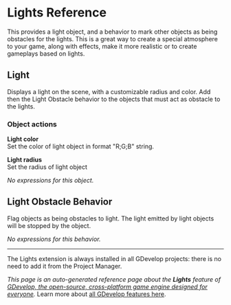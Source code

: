 # Lights Reference

This provides a light object, and a behavior to mark other objects as being obstacles for the lights. This is a great way to create a special atmosphere to your game, along with effects, make it more realistic or to create gameplays based on lights. 



## Light 

Displays a light on the scene, with a customizable radius and color. Add then the Light Obstacle behavior to the objects that must act as obstacle to the lights. 

### Object actions

**Light color**  
Set the color of light object in format "R;G;B" string.

**Light radius**  
Set the radius of light object

_No expressions for this object._


## Light Obstacle Behavior 

Flag objects as being obstacles to light. The light emitted by light objects will be stopped by the object. 

_No expressions for this behavior._



---

The Lights extension is always installed in all GDevelop projects: there is no need to add it from the Project Manager.

*This page is an auto-generated reference page about the **Lights** feature of [GDevelop, the open-source, cross-platform game engine designed for everyone](https://gdevelop.io/).* Learn more about [all GDevelop features here](/gdevelop5/all-features).